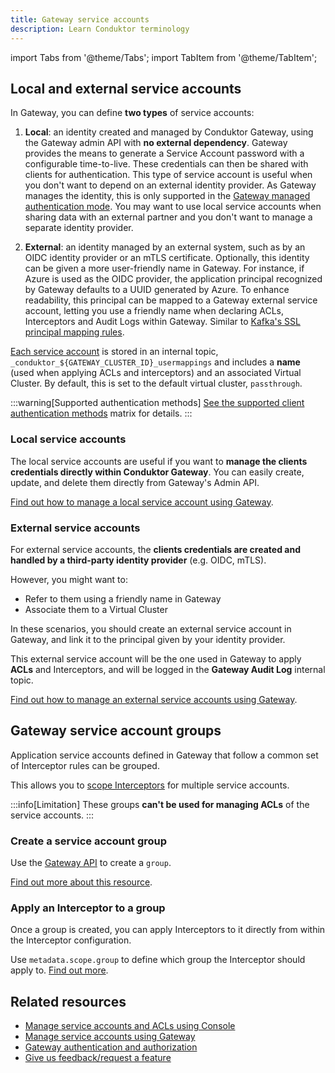 ```yaml
---
title: Gateway service accounts
description: Learn Conduktor terminology
---
```


import Tabs from '@theme/Tabs'; import TabItem from '@theme/TabItem';

## Local and external service accounts

In <GlossaryTerm>Gateway</GlossaryTerm>, you can define **two types** of <GlossaryTerm>service accounts</GlossaryTerm>:

1. **Local**: an identity created and managed by Conduktor Gateway, using the Gateway admin API with **no external dependency**. Gateway provides the means to generate a Service Account password with a configurable time-to-live. These credentials can then be shared with clients for authentication. This type of service account is useful when you don't want to depend on an external identity provider. As Gateway manages the identity, this is only supported in the [Gateway managed authentication mode](/guide/conduktor-concepts/gw-authen-author/#in-gateway-managed-mode). You may want to use local service accounts when sharing data with an external partner and you don't want to manage a separate identity provider.

1. **External**: an identity managed by an external system, such as by an OIDC identity provider or an mTLS certificate. Optionally, this identity can be given a more user-friendly name in Gateway. For instance, if Azure is used as the OIDC provider, the application principal recognized by Gateway defaults to a UUID generated by Azure. To enhance readability, this principal can be mapped to a Gateway external service account, letting you use a friendly name when declaring ACLs, Interceptors and Audit Logs within Gateway. Similar to [Kafka's SSL principal mapping rules](https://docs.confluent.io/platform/current/kafka/configure-mds/mutual-tls-auth-rbac.html#principal-mapping-rules-for-tls-ssl-listeners-extract-a-principal-from-a-certificate).

[Each service account](/guide/reference/gateway-reference/#gatewayserviceaccount) is stored in an internal topic, `_conduktor_${GATEWAY_CLUSTER_ID}_usermappings` and includes a **name** (used when applying ACLs and interceptors) and an associated <GlossaryTerm>Virtual Cluster</GlossaryTerm>. By default, this is set to the default virtual cluster, `passthrough`.

:::warning[Supported authentication methods]
[See the supported client authentication methods](/guide/conduktor-concepts/gw-authen-author/#client-authentication-methods) matrix for details.
:::

### Local service accounts

The local service accounts are useful if you want to **manage the clients credentials directly within Conduktor Gateway**. You can easily create, update, and delete them directly from Gateway's Admin API.

[Find out how to manage a local service account using Gateway](/guide/tutorials/manage-gw-sa/#manage-a-local-service-account).

### External service accounts

For external service accounts, the **clients credentials are created and handled by a third-party identity provider** (e.g. OIDC, mTLS).

However, you might want to:

- Refer to them using a friendly name in Gateway
- Associate them to a Virtual Cluster

In these scenarios, you should create an external service account in Gateway, and link it to the principal given by your identity provider.

This external service account will be the one used in Gateway to apply **ACLs** and <GlossaryTerm>Interceptors</GlossaryTerm>, and will be logged in the **Gateway Audit Log** internal topic.

[Find out how to manage an external service accounts using Gateway](/guide/tutorials/manage-gw-sa/#manage-an-external-service-account).

## Gateway service account groups

Application service accounts defined in Gateway that follow a common set of <GlossaryTerm>Interceptor</GlossaryTerm> rules can be grouped.

This allows you to [scope Interceptors](/guide/conduktor-concepts/interceptors/#interceptor-scope) for multiple service accounts.

:::info[Limitation]
These groups **can't be used for managing ACLs** of the service accounts.
:::

### Create a service account group

Use the [Gateway API](https://developers.conduktor.io/?product=gateway) to create a `group`.

[Find out more about this resource](/guide/reference/gateway-reference/#gatewaygroup).

### Apply an Interceptor to a group

Once a group is created, you can apply Interceptors to it directly from within the Interceptor configuration.

Use `metadata.scope.group` to define which group the Interceptor should apply to. [Find out more](/guide/reference/gateway-reference/#interceptor-targeting).

## Related resources

- [Manage service accounts and ACLs using Console](/guide/manage-kafka/kafka-resources/service-accounts-acls)
- [Manage service accounts using Gateway](/guide/tutorials/manage-gw-sa)
- [Gateway authentication and authorization](/guide/conduktor-concepts/gw-authen-author)
- [Give us feedback/request a feature](https://conduktor.io/roadmap)
